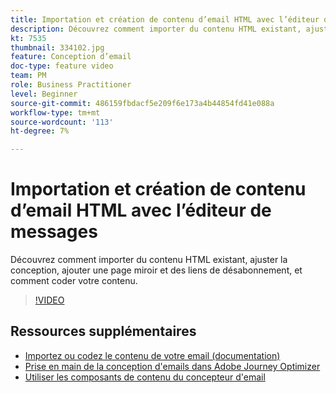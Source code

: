 ```yaml
---
title: Importation et création de contenu d’email HTML avec l’éditeur de messages
description: Découvrez comment importer du contenu HTML existant, ajuster la conception, ajouter une page miroir et des liens de désabonnement, et comment coder votre contenu.
kt: 7535
thumbnail: 334102.jpg
feature: Conception d’email
doc-type: feature video
team: PM
role: Business Practitioner
level: Beginner
source-git-commit: 486159fbdacf5e209f6e173a4b44854fd41e088a
workflow-type: tm+mt
source-wordcount: '113'
ht-degree: 7%

---
```



# Importation et création de contenu d’email HTML avec l’éditeur de messages

Découvrez comment importer du contenu HTML existant, ajuster la conception, ajouter une page miroir et des liens de désabonnement, et comment coder votre contenu.

>[!VIDEO](https://video.tv.adobe.com/v/334102?quality=12)

## Ressources supplémentaires

* [Importez ou codez le contenu de votre email (documentation)](https://experienceleague.adobe.com/docs/journey-optimizer/using/create-messages/email-designer/existing-content.html)
* [Prise en main de la conception d&#39;emails dans Adobe Journey Optimizer](https://experienceleague.adobe.com/docs/journey-optimizer/using/create-messages/email-designer/design-emails.html)
* [Utiliser les composants de contenu du concepteur d&#39;email](https://experienceleague.adobe.com/docs/journey-optimizer/using/create-messages/email-designer/design-emails.html)
